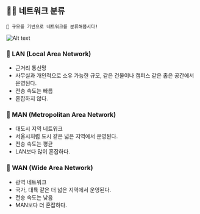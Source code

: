 ## 👩‍🚀 네트워크 분류

```
🌝 규모를 기반으로 네트워크를 분류해봅시다!
```

![Alt text](image-1.png)

### 🚀 LAN (Local Area Network)

- 근거리 통신망
- 사무실과 개인적으로 소유 가능한 규모, 같은 건물이나 캠퍼스 같은 좁은 공간에서 운영된다.
- 전송 속도는 빠름
- 혼잡하지 않다.

### 🚀 MAN (Metropolitan Area Network)

- 대도시 지역 네트워크
- 서울시처럼 도시 같은 넓은 지역에서 운영된다.
- 전송 속도는 평균
- LAN보다 많이 혼잡하다.

### 🚀 WAN (Wide Area Network)

- 광역 네트워크
- 국가, 대륙 같은 더 넓은 지역에서 운영된다.
- 전송 속도는 낮음
- MAN보다 더 혼잡하다.
